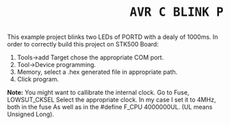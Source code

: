 
<pre><h1>                 AVR C BLINK PROJECT on STK500</h1></pre> 
<p>
This example project blinks two LEDs of PORTD with a dealy of 1000ms. In order
to correctly build this project on STK500 Board:
<ol>
<li>Tools->add Target chose the appropriate COM port.</li>
<li>Tool->Device programming.</li>
<li>Memory, select a .hex generated file in appropriate path.</li>
<li>Click program.</li>
</ol>
</p>

<p><b>Note:</b> You might want to callibrate the internal clock. Go to Fuse, LOWSUT_CKSEL
	         Select the appropriate clock. In my case I set it to 4MHz, both in the fuse
		 As well as in the #define F_CPU 4000000UL. (UL means Unsigned Long).			
</p>

